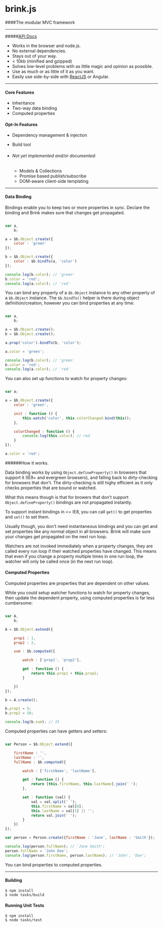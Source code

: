 # brink.js
####The modular MVC framework

---------------------
#####[API Docs](http://brinkjs.com/ "Brink.js API Docs")

- Works in the browser and node.js.
- No external dependencies.
- Stays out of your way.
- < 10kb (minified and gzipped)
- Solves low-level problems with as little magic and opinion as possible.
- Use as much or as little of it as you want.
- Easily use side-by-side with <a href="http://jsfiddle.net/gigafied/VkebS/233/" target="_blank">ReactJS</a> or Angular.

---------------------

#### Core Features

- Inheritance
- Two-way data binding
- Computed properties

#### Opt-In Features

- Dependency management & injection
- Build tool

- ###### Not yet implemented and/or documented:
    - Models & Collections
    - Promise based publish/subscribe
    - DOM-aware client-side templating

-----------------------------

#### Data Binding

Bindings enable you to keep two or more properties in sync.
Declare the binding and Brink makes sure that changes get propagated.

```javascript

var a,
    b;

a = $b.Object.create({
    color : 'green'
});

b = $b.Object.create({
    color : $b.bindTo(a, 'color')
});

console.log(b.color); // 'green'
b.color = 'red';
console.log(a.color); // 'red'

```
You can bind any property of a `$b.Object` instance to any other property of a `$b.Object` instance.
The `$b.bindTo()` helper is there during object definition/creation, however you can bind properties at any time:

```javascript

var a,
    b;

a = $b.Object.create();
b = $b.Object.create();

a.prop('color').bindTo(b, 'color');

a.color = 'green';

console.log(b.color); // 'green'
b.color = 'red';
console.log(a.color); // 'red'

````

You can also set up functions to watch for property changes:

```javascript

var a;

a = $b.Object.create({
    color : 'green',

    init : function () {
        this.watch('color', this.colorChanged.bind(this));
    },

    colorChanged : function () {
        console.log(this.color); // red
    }
});

a.color = 'red';

````

######How it works.

Data binding works by using `Object.defineProperty()` in browsers that support it (IE9+ and evergreen browsers), and falling back to dirty-checking for browsers that don't. The dirty-checking is still highy efficient as it only checks properties that are bound or watched.

What this means though is that for browers that don't support `Object.defineProperty()` bindings are not propagated instantly.

To support instant bindings in <= IE8, you can call `get()` to get properties and `set()` to set them.

Usually though, you don't need instantaneous bindings and you can get and set properties like any normal object in all browsers. Brink will make sure your changes get propagated on the next run loop.

Watchers are not invoked immediately when a property changes, they are called every run loop if their watched properties have changed. This means that even if you change a property multiple times in one run loop, the watcher will only be called once (in the next run loop).

#### Computed Properties

Computed properties are properties that are dependent on other values.

While you could setup watcher functions to watch for property changes, then update
the dependent property, using computed properties is far less cumbersome:

```javascript

var A,
    b;

A = $b.Object.extend({

    prop1 : 1,
    prop2 : 2,

    sum : $b.computed({

        watch : ['prop1', 'prop2'],

        get : function () {
            return this.prop1 + this.prop2;
        }

    })
});

b = A.create();

b.prop1 = 5;
b.prop2 = 10;

console.log(b.sum); // 15

````

Computed properties can have getters and setters:

```javascript

var Person = $b.Object.extend({

    firstName : '',
    lastName : '',
    fullName : $b.computed({

        watch : ['firstName', 'lastName'],

        get : function () {
            return [this.firstName, this.lastName].join(' ');
        },

        set : function (val) {
            val = val.split(' ');
            this.firstName = val[0];
            this.lastName = val[1] || '';
            return val.join(' ');
        }
    })
});

var person = Person.create({firstName : 'Jane', lastName : 'Smith'});

console.log(person.fullName); // 'Jane Smith';
person.fullName = 'John Doe';
console.log(person.firstName, person.lastName); // 'John', 'Doe';

````

You can bind properties to computed properties.

----------------------------

#### Building

    $ npm install
    $ node tasks/build

#### Running Unit Tests

    $ npm install
    $ node tasks/test
